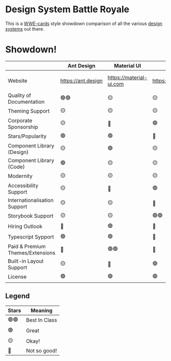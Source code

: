 # Design System Battle Royale

This is a [WWE-cards](https://www.amazon.com/wwe-cards/s?k=wwe+cards) style showdown comparison of all the various [design systems](https://www.invisionapp.com/inside-design/guide-to-design-systems/) out there.

# Showdown!

|                                  | Ant Design         | Material UI             | Patternfly                     | Tailwind CSS + UI       | Shopify Polaris             | Base Web               | Velocity                                                                                   | Pajamas                   | Grommet               | ReactStrap                   | Elastic UI                     | Blueprint               | Theme UI             | Reach UI                            | Ionic React                           | Chakra UI             | Carbon                             |
| -------------------------------- | ------------------ | ----------------------- | ------------------------------ | ----------------------- | --------------------------- | ---------------------- | ------------------------------------------------------------------------------------------ | ------------------------- | --------------------- | ---------------------------- | ------------------------------ | ----------------------- | -------------------- | ----------------------------------- | ------------------------------------- | --------------------- | ---------------------------------- |
| Website                          | https://ant.design | https://material-ui.com | https://www.patternfly.org/v4/ | https://tailwindui.com/ | https://polaris.shopify.com | https://baseweb.design | https://www.invisionapp.com/inside-design/design-resources/design-system-dashboard-ui-kit/ | https://design.gitlab.com | https://v2.grommet.io | https://reactstrap.github.io | https://elastic.github.io/eui/ | https://blueprintjs.com | https://theme-ui.com | https://reacttraining.com/reach-ui/ | https://ionicframework.com/docs/react | https://chakra-ui.com | https://www.carbondesignsystem.com |
| Quality of Documentation         | 🟢🟢                 | 🟡                       | 🟡                              | 🟢                       | 🟢                           | 🟡                      | 🔴                                                                                          | 🟡                         | 🟡                     | 🟡                            | 🟡                              | 🟡                       | 🟡                    | 🔴                                   | 🟡                                     | 🟡                     | 🟡                                  |
| Theming Support                  | 🟡                  | 🟡                       | 🟡                              | 🔴                       | 🟢                           | 🟡                      | 🔴                                                                                          | 🔴                         | 🟡                     | 🔴                            | 🟡                              | 🔴                       | 🟢                    | 🔴                                   | 🟡                                     | 🟡                     | 🔴                                  |
| Corporate Sponsorship            | 🟡                  | 🔴                       | 🟢                              | 🔴                       | 🟢                           | 🟢                      | 🟡                                                                                          | 🟡                         | 🔴                     | 🔴                            | 🟡                              | 🟢                       | 🔴                    | 🔴                                   | 🔴                                     | 🔴                     | 🟡                                  |
| Stars/Popularity                 | 🟢                  | 🟢                       | 🔴                              | 🟡                       | 🔴                           | 🔴                      | 🔴                                                                                          | 🔴                         | 🟡                     | 🔴                            | 🔴                              | 🟡                       | 🔴                    | 🔴                                   | 🟡                                     | 🔴                     | 🔴                                  |
| Component Library (Design)       | 🟡                  | 🟢                       | 🟡                              | 🔴                       | 🟡                           | 🔴                      | 🟡                                                                                          | 🔴                         | 🟡                     | 🔴                            | 🔴                              | 🟡                       | 🔴                    | 🔴                                   | 🔴                                     | 🔴                     | 🟡                                  |
| Component Library (Code)         | 🟢                  | 🟡                       | 🟡                              | 🟡                       | 🟢                           | 🟡                      | 🔴                                                                                          | 🔴                         | 🟡                     | 🔴                            | 🟡                              | 🟡                       | 🟡                    | 🔴                                   | 🟡                                     | 🟡                     | 🟡                                  |
| Modernity                        | 🟡                  | 🟡                       | 🟡                              | 🟢🟢                      | 🟢                           | 🟢                      | 🟡                                                                                          | 🔴                         | 🟡                     | 🔴                            | 🟡                              | 🟢                       | 🟡                    | 🟡                                   | 🟡                                     | 🟡                     | 🔴                                  |
| Accessibility Support            | 🟡                  | 🔴                       | 🟢                              | 🔴                       | 🔴                           | 🟢                      | 🔴                                                                                          | 🔴                         | 🔴                     | 🔴                            | 🟡                              | 🔴                       | 🔴                    | 🔴                                   | 🔴                                     | 🔴                     | 🔴                                  |
| Internationalisation Support     | 🟡                  | 🟡                       | 🔴                              | 🔴                       | 🔴                           | 🟢                      | 🔴                                                                                          | 🔴                         | 🔴                     | 🔴                            | 🔴                              | 🔴                       | 🔴                    | 🔴                                   | 🔴                                     | 🔴                     | 🔴                                  |
| Storybook Support                | 🟡                  | 🟡                       | 🟢🟢                             | 🔴                       | 🔴                           | 🔴                      | 🔴                                                                                          | 🔴                         | 🟢                     | 🔴                            | 🔴                              | 🔴                       | 🔴                    | 🔴                                   | 🔴                                     | 🔴                     | 🔴                                  |
| Hiring Outlook                   | 🔴                  | 🟢                       | 🔴                              | 🔴                       | 🔴                           | 🔴                      | 🔴                                                                                          | 🔴                         | 🔴                     | 🟢                            | 🔴                              | 🔴                       | 🔴                    | 🔴                                   | 🔴                                     | 🔴                     | 🔴                                  |
| Typescript Sypport               | 🟢                  | 🟢                       | 🔴                              | 🟡                       | 🟡                           | 🟡                      | 🔴                                                                                          | 🔴                         | 🔴                     | 🔴                            | 🔴                              | 🟡                       | 🔴                    | 🔴                                   | 🟡                                     | 🔴                     | 🔴                                  |
| Paid & Premium Themes/Extensions | 🔴                  | 🟢🟢                      | 🔴                              | 🟡                       | 🔴                           | 🔴                      | 🔴                                                                                          | 🔴                         | 🔴                     | 🔴                            | 🔴                              | 🔴                       | 🔴                    | 🔴                                   | 🔴                                     | 🔴                     | 🔴                                  |
| Built-in Layout Support          | 🟡                  | 🔴                       | 🟢                              | 🟢                       | 🟡                           | 🟡                      | 🔴                                                                                          | 🔴                         | 🔴                     | 🟡                            | 🔴                              | 🟡                       | 🔴                    | 🔴                                   | 🟡                                     | 🟡                     | 🟡                                  |
| License                          | 🟢                  | 🟢                       | 🟢                              | 🟡                       | 🔴                           | 🟢                      | 🟡                                                                                          | 🟢                         | 🟢                     | 🟢                            | 🟢                              | 🟢                       | 🟢                    | 🟢                                   | 🟢                                     | 🟢                     | 🟢                                  |

## Legend

| Stars | Meaning       |
| ----- | ------------- |
| 🟢🟢    | Best In Class |
| 🟢     | Great         |
| 🟡     | Okay!         |
| 🔴     | Not so good!  |
